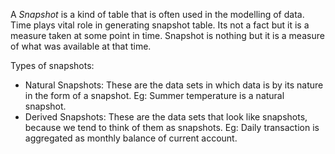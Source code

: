 A _Snapshot_ is a kind of table that is often used in the modelling of data. Time plays vital role in generating snapshot table. Its not a fact but it is a measure taken at some point in time. Snapshot is nothing but it is a measure of what was available at that time. 

Types of snapshots:
+ Natural Snapshots: These are the data sets in which data is by its nature in the form of a snapshot. Eg: Summer temperature is a natural snapshot.
+ Derived Snapshots: These are the data sets that look like snapshots, because we tend to think of them as snapshots. Eg: Daily transaction is aggregated as monthly balance of current account. 
